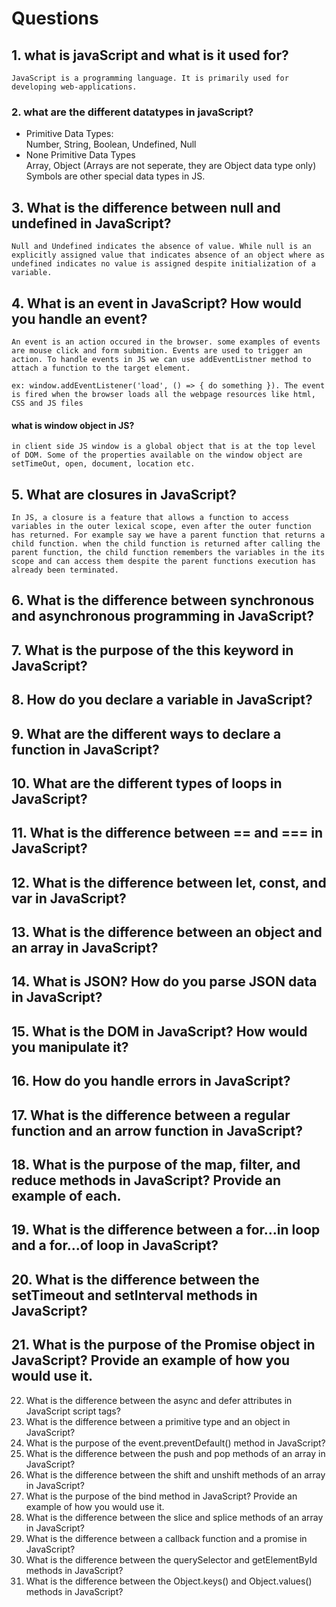 # Questions

## 1. what is javaScript and what is it used for?

    JavaScript is a programming language. It is primarily used for developing web-applications.

### 2. what are the different datatypes in javaScript?

- Primitive Data Types:<br>
  Number, String, Boolean, Undefined, Null
- None Primitive Data Types<br>
  Array, Object (Arrays are not seperate, they are Object data type only)
  Symbols are other special data types in JS.

## 3. What is the difference between null and undefined in JavaScript?

    Null and Undefined indicates the absence of value. While null is an explicitly assigned value that indicates absence of an object where as undefined indicates no value is assigned despite initialization of a variable.

## 4. What is an event in JavaScript? How would you handle an event?

    An event is an action occured in the browser. some examples of events are mouse click and form submition. Events are used to trigger an action. To handle events in JS we can use addEventListner method to attach a function to the target element.

    ex: window.addEventListener('load', () => { do something }). The event is fired when the browser loads all the webpage resources like html, CSS and JS files

#### what is window object in JS?

    in client side JS window is a global object that is at the top level of DOM. Some of the properties available on the window object are setTimeOut, open, document, location etc.

## 5. What are closures in JavaScript?

    In JS, a closure is a feature that allows a function to access variables in the outer lexical scope, even after the outer function has returned. For example say we have a parent function that returns a child function. when the child function is returned after calling the parent function, the child function remembers the variables in the its scope and can access them despite the parent functions execution has already been terminated.

## 6. What is the difference between synchronous and asynchronous programming in JavaScript?

## 7. What is the purpose of the this keyword in JavaScript?

## 8. How do you declare a variable in JavaScript?

## 9. What are the different ways to declare a function in JavaScript?

## 10. What are the different types of loops in JavaScript?

## 11. What is the difference between == and === in JavaScript?

## 12. What is the difference between let, const, and var in JavaScript?

## 13. What is the difference between an object and an array in JavaScript?

## 14. What is JSON? How do you parse JSON data in JavaScript?

## 15. What is the DOM in JavaScript? How would you manipulate it?

## 16. How do you handle errors in JavaScript?

## 17. What is the difference between a regular function and an arrow function in JavaScript?

## 18. What is the purpose of the map, filter, and reduce methods in JavaScript? Provide an example of each.

## 19. What is the difference between a for...in loop and a for...of loop in JavaScript?

## 20. What is the difference between the setTimeout and setInterval methods in JavaScript?

## 21. What is the purpose of the Promise object in JavaScript? Provide an example of how you would use it.

22. What is the difference between the async and defer attributes in JavaScript script tags?
23. What is the difference between a primitive type and an object in JavaScript?
24. What is the purpose of the event.preventDefault() method in JavaScript?
25. What is the difference between the push and pop methods of an array in JavaScript?
26. What is the difference between the shift and unshift methods of an array in JavaScript?
27. What is the purpose of the bind method in JavaScript? Provide an example of how you would use it.
28. What is the difference between the slice and splice methods of an array in JavaScript?
29. What is the difference between a callback function and a promise in JavaScript?
30. What is the difference between the querySelector and getElementById methods in JavaScript?
31. What is the difference between the Object.keys() and Object.values() methods in JavaScript?
